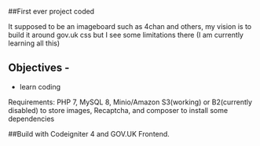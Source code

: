 ##First ever project coded

It supposed to be an imageboard such as 4chan and others, my vision is to build it around gov.uk css but I see some limitations there (I am currently learning all this)

## Objectives -

- learn coding

Requirements:
PHP 7, MySQL 8, Minio/Amazon S3(working) or B2(currently disabled) to store images, Recaptcha, and composer to install some dependencies

##Build with Codeigniter 4 and GOV.UK Frontend.